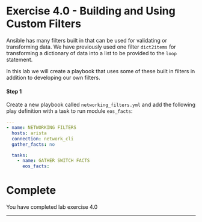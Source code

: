 # Exercise 4.0 - Building and Using Custom Filters


Ansible has many filters built in that can be used for validating or transforming data. We have previously used one filter `dict2items` for transforming a dictionary of data into a list to be provided to the `loop` statement.

In this lab we will create a playbook that uses some of these built in filters in addition to developing our own filters.


#### Step 1

Create a new playbook called `networking_filters.yml` and add the following play definition with a task to run module `eos_facts`:


``` yaml
---
- name: NETWORKING FILTERS
  hosts: arista
  connection: network_cli
  gather_facts: no

  tasks:
    - name: GATHER SWITCH FACTS
      eos_facts:
```

# Complete

You have completed lab exercise 4.0

---
